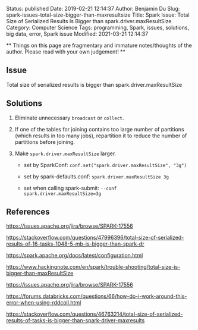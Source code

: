 Status: published
Date: 2019-02-21 12:14:37
Author: Benjamin Du
Slug: spark-issues-total-size-bigger-than-maxresultsize
Title: Spark Issue: Total Size of Serialized Results Is Bigger than spark.driver.maxResultSize
Category: Computer Science
Tags: programming, Spark, issues, solutions, big data, error, Spark issue
Modified: 2021-03-21 12:14:37

**
Things on this page are fragmentary and immature notes/thoughts of the author.
Please read with your own judgement!
**

## Issue

Total size of serialized results is bigger than spark.driver.maxResultSize

## Solutions

1. Eliminate unnecessary `broadcast` or `collect`.

2. If one of the tables for joining contains too large number of partitions
    (which results in too many jobs),
    repartition it to reduce the number of partitions before joining.
    
2. Make `spark.driver.maxResultSize` larger.

    - set by SparkConf: `conf.set("spark.driver.maxResultSize", "3g")`

    - set by spark-defaults.conf: `spark.driver.maxResultSize 3g`

    - set when calling spark-submit: `--conf spark.driver.maxResultSize=3g`


## References

https://issues.apache.org/jira/browse/SPARK-17556

https://stackoverflow.com/questions/47996396/total-size-of-serialized-results-of-16-tasks-1048-5-mb-is-bigger-than-spark-dr

https://spark.apache.org/docs/latest/configuration.html

https://www.hackingnote.com/en/spark/trouble-shooting/total-size-is-bigger-than-maxResultSize

https://issues.apache.org/jira/browse/SPARK-17556

https://forums.databricks.com/questions/66/how-do-i-work-around-this-error-when-using-rddcoll.html

https://stackoverflow.com/questions/46763214/total-size-of-serialized-results-of-tasks-is-bigger-than-spark-driver-maxresults

